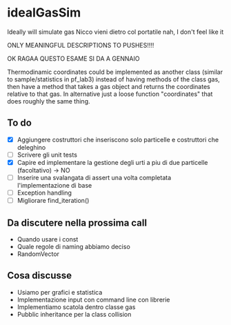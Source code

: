 # idealGasSim

Ideally will simulate gas
Nicco vieni dietro col portatile
nah, I don't feel like it

ONLY MEANINGFUL DESCRIPTIONS TO PUSHES!!!!

OK RAGAA QUESTO ESAME SI DA A GENNAIO

Thermodinamic coordinates could be implemented as another class (similar to sample/statistics in pf_lab3) instead of having methods of the class gas, then have a method that takes a  gas object and returns the coordinates relative to that gas.
In alternative just a loose function "coordinates" that does roughly the same thing.

## To do

- [x] Aggiungere costruttori che inseriscono solo particelle e costruttori che deleghino
- [ ] Scrivere gli unit tests
- [x] Capire ed implementare la gestione degli urti a piu di due particelle (facoltativo) -> NO
- [ ] Inserire una svalangata di assert una volta completata l'implementazione di base
- [ ] Exception handling
- [ ] Migliorare find_iteration()

## Da discutere nella prossima call

* Quando usare i const
* Quale regole di naming abbiamo deciso
* RandomVector

## Cosa discusse

* Usiamo per grafici e statistica
* Implementazione input con command line con librerie
* Implementiamo scatola dentro classe gas
* Pubblic inheritance per la class collision
